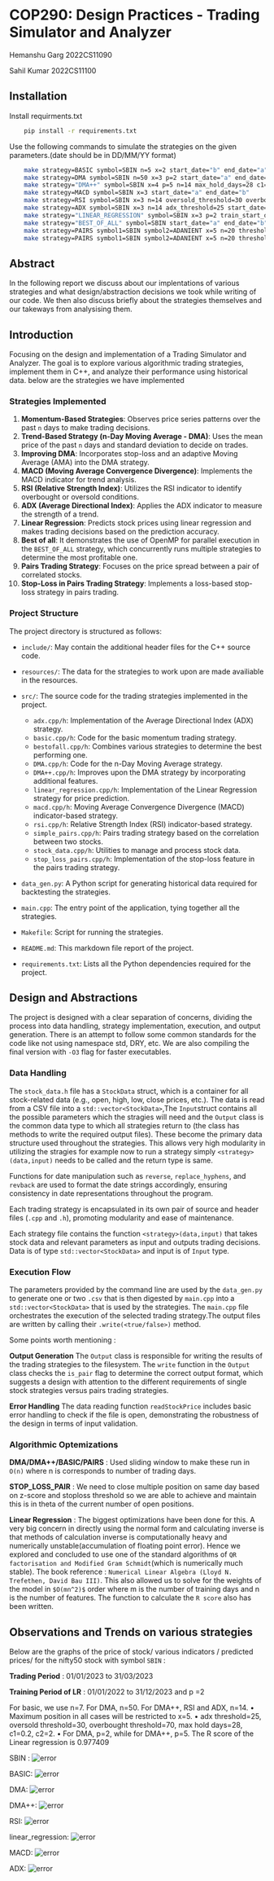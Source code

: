 
# COP290: Design Practices - Trading Simulator and Analyzer
Hemanshu Garg 2022CS11090 

Sahil Kumar 2022CS11100
## Installation

Install requirments.txt 

```bash
    pip install -r requirements.txt
```

Use the following commands to simulate the strategies on the given parameters.(date should be in DD/MM/YY format) 
```bash
    make strategy=BASIC symbol=SBIN n=5 x=2 start_date="b" end_date="a"
    make strategy=DMA symbol=SBIN n=50 x=3 p=2 start_date="a" end_date="b"
    make strategy="DMA++" symbol=SBIN x=4 p=5 n=14 max_hold_days=28 c1=0.2 c2=2 start_date="a" end_date="b"
    make strategy=MACD symbol=SBIN x=3 start_date="a" end_date="b"
    make strategy=RSI symbol=SBIN x=3 n=14 oversold_threshold=30 overbought_threshold=70 start_date="a" end_date="b"
    make strategy=ADX symbol=SBIN x=3 n=14 adx_threshold=25 start_date="a" end_date="b"
    make strategy="LINEAR_REGRESSION" symbol=SBIN x=3 p=2 train_start_date="a" train_end_date="b" start_date="c" end_date="d"
    make strategy="BEST_OF_ALL" symbol=SBIN start_date="a" end_date="b"
    make strategy=PAIRS symbol1=SBIN symbol2=ADANIENT x=5 n=20 threshold=2 start_date="a" end_date="b"
    make strategy=PAIRS symbol1=SBIN symbol2=ADANIENT x=5 n=20 threshold=2 stop_loss_threshold=4 start_date="a" end_date="b"
```

## Abstract 
In the following report we discuss about our implentations of various strategies and what design/abstraction decisions we took while writing of our code. We then also discuss briefly about the strategies themselves and our takeways from analysising them.  



## Introduction
Focusing on the design and implementation of a Trading Simulator and Analyzer. The goal is to explore various algorithmic trading strategies, implement them in C++, and analyze their performance using historical data. below are the strategies we have implemented 

### Strategies Implemented
1. **Momentum-Based Strategies**: Observes price series patterns over the past `n` days to make trading decisions.
2. **Trend-Based Strategy (n-Day Moving Average - DMA)**: Uses the mean price of the past `n` days and standard deviation to decide on trades.
3. **Improving DMA**: Incorporates stop-loss and an adaptive Moving Average (AMA) into the DMA strategy.
4. **MACD (Moving Average Convergence Divergence)**: Implements the MACD indicator for trend analysis.
5. **RSI (Relative Strength Index)**: Utilizes the RSI indicator to identify overbought or oversold conditions.
6. **ADX (Average Directional Index)**: Applies the ADX indicator to measure the strength of a trend.
7. **Linear Regression**: Predicts stock prices using linear regression and makes trading decisions based on the prediction accuracy.
8. **Best of all**:  It demonstrates the use of OpenMP for parallel execution in the `BEST_OF_ALL` strategy, which concurrently runs multiple strategies to determine the most profitable one.
8. **Pairs Trading Strategy**: Focuses on the price spread between a pair of correlated stocks.
9. **Stop-Loss in Pairs Trading Strategy**: Implements a loss-based stop-loss strategy in pairs trading.

### Project Structure
The project directory is structured as follows:

- `include/`: May contain the additional header files for the C++ source code. 
- `resources/`: The data for the strategies to work upon are made availiable in the resources. 
- `src/`: The source code for the trading strategies implemented in the project.
  - `adx.cpp/h`: Implementation of the Average Directional Index (ADX) strategy.
  - `basic.cpp/h`: Code for the basic momentum trading strategy.
  - `bestofall.cpp/h`: Combines various strategies to determine the best performing one.
  - `DMA.cpp/h`: Code for the n-Day Moving Average strategy.
  - `DMA++.cpp/h`: Improves upon the DMA strategy by incorporating additional features.
  - `linear_regression.cpp/h`: Implementation of the Linear Regression strategy for price prediction.
  - `macd.cpp/h`: Moving Average Convergence Divergence (MACD) indicator-based strategy.
  - `rsi.cpp/h`: Relative Strength Index (RSI) indicator-based strategy.
  - `simple_pairs.cpp/h`: Pairs trading strategy based on the correlation between two stocks.
  - `stock_data.cpp/h`: Utilities to manage and process stock data.
  - `stop_loss_pairs.cpp/h`: Implementation of the stop-loss feature in the pairs trading strategy.

- `data_gen.py`: A Python script for generating historical data required for backtesting the strategies.
- `main.cpp`: The entry point of the application, tying together all the strategies.
- `Makefile`: Script for running the strategies. 
- `README.md`: This markdown file report of the project.
- `requirements.txt`: Lists all the Python dependencies required for the project.

## Design and Abstractions

The project is designed with a clear separation of concerns, dividing the process into data handling, strategy implementation, execution, and output generation. There is an attempt to follow some common standards for the code like not using namespace std, DRY, etc. We are also compiling the final version with `-O3` flag for faster executables.

### Data Handling
The `stock_data.h` file has a `StockData` struct, which is a container for all stock-related data (e.g., open, high, low, close prices, etc.). The data is read from a CSV file into a `std::vector<StockData>`,The `Input`struct contains all the possible parameters which the stragies will need and the `Output` class is the common data type to which all strategies return to (the class has methods to write the required output files). These become the primary data structure used throughout the strategies. This allows very high modularity in utilizing the stragies for example now to run a strategy simply `<strategy>(data,input)` needs to be called and the return type is same.

Functions for date manipulation such as `reverse`, `replace_hyphens`, and `revback` are used to format the date strings accordingly, ensuring consistency in date representations throughout the program.


Each trading strategy is encapsulated in its own pair of source and header files (`.cpp` and `.h`), promoting modularity and ease of maintenance. 



Each strategy file contains the function `<strategy>(data,input)` that takes stock data and relevant parameters as input and outputs trading decisions. Data is of type `std::vector<StockData>` and input is of `Input` type.

### Execution Flow
The parameters provided by the command line are used by the `data_gen.py` to generate one or two `.csv` that is then digested by `main.cpp` into a `std::vector<StockData>` that is used by the strategies.
The `main.cpp` file orchestrates the execution of the selected trading strategy.The output files are written by calling their `.write(<true/false>)` method. 

Some points worth mentioning : 

**Output Generation**
The `Output` class is responsible for writing the results of the trading strategies to the filesystem. The `write` function in the `Output` class checks the `is_pair` flag to determine the correct output format, which suggests a design with attention to the different requirements of single stock strategies versus pairs trading strategies.

 **Error Handling**
The data reading function `readStockPrice` includes basic error handling to check if the file is open, demonstrating the robustness of the design in terms of input validation.

### Algorithmic Optemizations 

**DMA/DMA++/BASIC/PAIRS** : Used sliding window to make these run in `O(n)` where n is corresponds to number of trading days. 

**STOP_LOSS_PAIR** : We need to close multiple position on same day based on z-score and stoploss threshold so we are able to achieve and maintain this is in theta of the current number of open positions.   


**Linear Regression** : The biggest optimizations have been done for this. A very big concern in directly using the normal form and calculating inverse is that methods of calculation inverse is computationally heavy and numerically unstable(accumulation of floating point error). Hence we explored and concluded to use one of the standard algorithms of `QR factorisation and Modified Gram Schmidt`(which is numerically much stable). 
The book reference : `Numerical Linear Algebra (Lloyd N. Trefethen, David Bau III)`. 
This also allowed us to solve for the weights of the model in `$O(mn^2)$` order where m is the number of  training days and n is the number of features. The function to calculate the `R score` also has been written. 


## Observations and Trends on various strategies 

Below are the graphs of the price of stock/ various indicators / predicted prices/ for the nifty50 stock with symbol `SBIN`  : 

**Trading Period**  : 01/01/2023 to 31/03/2023 

**Training Period of LR** : 01/01/2022 to 31/12/2023  and p =2 

For basic, we use n=7. For DMA, n=50. For DMA++, RSI and ADX,
n=14.
• Maximum position in all cases will be restricted to x=5.
• adx threshold=25, oversold threshold=30, overbought threshold=70, max hold days=28,
c1=0.2, c2=2.
• For DMA, p=2, while for DMA++, p=5. 
The R score of the Linear regression is 0.977409 

SBIN : 
  ![error](./resources/sbin.png)

BASIC: 
  ![error](./resources/basic.png)

DMA:
  ![error](./resources/dma.png)

DMA++:
  ![error](./resources/dma++.png)

RSI: 
  ![error](./resources/rsi.png)

linear_regression: 
  ![error](./resources/lr.png)

MACD: 
  ![error](./resources/macd.png)

ADX:
  ![error](./resources/adx.png)







